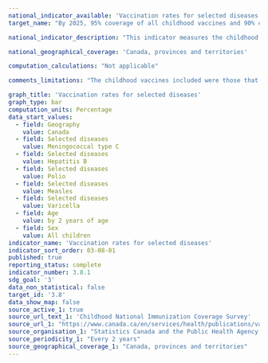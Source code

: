 ```yaml
---
national_indicator_available: 'Vaccination rates for selected diseases'
target_name: "By 2025, 95% coverage of all childhood vaccines and 90% coverage of all adolescent vaccines"

national_indicator_description: "This indicator measures the childhood vaccination rates for selected diseases. The Public Health Agency of Canada routinely monitors childhood vaccination coverage in Canada through the childhood National Immunization Coverage Survey."

national_geographical_coverage: 'Canada, provinces and territories' 

computation_calculations: "Not applicable"

comments_limitations: "The childhood vaccines included were those that are publicly funded under provincial/territorial programs. Vaccines recommended only for travel and some high-risk groups were excluded. The survey excluded First Nations on-reserve communities and institutionalized children."

graph_title: 'Vaccination rates for selected diseases'
graph_type: bar
computation_units: Percentage
data_start_values:
  - field: Geography
    value: Canada
  - field: Selected diseases
    value: Meningococcal type C
  - field: Selected diseases
    value: Hepatitis B
  - field: Selected diseases
    value: Polio
  - field: Selected diseases
    value: Measles
  - field: Selected diseases
    value: Varicella
  - field: Age
    value: by 2 years of age
  - field: Sex
    value: All children
indicator_name: 'Vaccination rates for selected diseases'
indicator_sort_order: 03-08-01
published: true
reporting_status: complete
indicator_number: 3.8.1
sdg_goal: '3'
data_non_statistical: false
target_id: '3.8'
data_show_map: false
source_active_1: true
source_url_text_1: 'Childhood National Immunization Coverage Survey'
source_url_1: "https://www.canada.ca/en/services/health/publications/vaccines-immunization/vaccine-uptake-canadian-children-preliminary-results-2017-childhood-national-immunization-coverage-survey.html"
source_organisation_1: "Statistics Canada and the Public Health Agency of Canada"
source_periodicity_1: "Every 2 years"
source_geographical_coverage_1: "Canada, provinces and territories"
---
```

